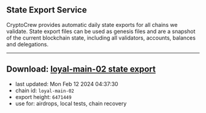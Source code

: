 ## State Export Service
CryptoCrew provides automatic daily state exports for all chains we validate. State export files can be used as genesis files and are a snapshot of the current blockchain state, including all validators, accounts, balances and delegations.

---
**Download: [loyal-main-02 state export](https://dl-eu2.ccvalidators.com/SERVICE/loyal/loyal-main-02_export_6471449.json)**
---

- last updated: Mon Feb 12 2024 04:37:30
- chain id: `loyal-main-02`
- export height: `6471449`
- use for: airdrops, local tests, chain recovery
